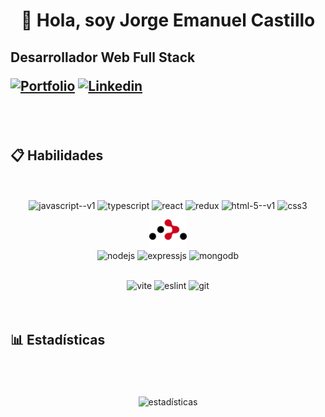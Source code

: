 <h1 align=center >
  👋 Hola, soy Jorge Emanuel Castillo   
</h1>

<h2>
  <span>
    Desarrollador Web Full Stack
  </span>
  
  [![Portfolio](https://img.shields.io/badge/-Portafolio-teal?style=flat&logo=appveyor&logoColor=white)](https://jcat-portafolio.vercel.app)
  [![Linkedin](https://img.shields.io/badge/-LinkedIn-blue?style=flat&logo=Linkedin&logoColor=white)](https://www.linkedin.com/in/jcat-dev/)
</h2>
<br />
<br />

<!-- Habilidades -->
<h2>
  📋 Habilidades 
</h2>
<br />
<br />
<div align="center" >
  <img 
    height="60" 
    src="https://img.icons8.com/color/96/javascript--v1.png" alt="javascript--v1"
    alt="javascript"
    title="JavaScript"
  />
  <img 
    height="60" 
    src="https://img.icons8.com/color/96/typescript.png" alt="typescript"
    alt="typescript"
    title="TypeScript"
  />
  <img 
    height="60" 
    src="https://www.vectorlogo.zone/logos/reactjs/reactjs-ar21.svg"
    alt="react"
    title="React"
  />
  <img 
    height="60" 
    src="https://www.vectorlogo.zone/logos/js_redux/js_redux-ar21.svg"
    alt="redux"
    title="Redux"
  /> 
  <img 
    height="60" 
    src="https://img.icons8.com/color/96/html-5--v1.png" alt="html-5--v1"
    alt="html"
    title="HTML"
  />
  <img 
    height="60" 
    src="https://img.icons8.com/fluency/96/css3.png" alt="css3"
    alt="css"
    title="CSS"
  />
  <img 
    height="60"
    src="https://raw.githubusercontent.com/jcat-dev/portafolio/main/src/assets/frontend/react-router.svg"
    alt="react-router"
    title="ReactRouter"
  />
  <br/>  
  <img 
    height="60" 
    src="https://www.vectorlogo.zone/logos/nodejs/nodejs-ar21.svg"
    alt="nodejs"
    title="Nodejs"
  />
  <img 
    height="60" 
    src="https://www.vectorlogo.zone/logos/expressjs/expressjs-ar21.svg"
    alt="expressjs"
    title="Expressjs"
  />
  <img 
    height="60" 
    src="https://www.vectorlogo.zone/logos/mongodb/mongodb-ar21.svg"
    alt="mongodb"
    title="MongoDB"
  />  
  <p></p>  
  <br/>    
  <img 
    height="60" 
    src="https://img.icons8.com/fluency/96/vite.png" alt="vite"
    alt="vite"
    title="Vite"
  />
  <img 
    height="60" 
    src="https://img.icons8.com/color/96/eslint.png" alt="eslint"
    alt="eslint"
    title="ESLint"
  />
  <img 
    height="60" 
    src="https://www.vectorlogo.zone/logos/git-scm/git-scm-ar21.svg"
    alt="git"
    title="GIT"
  />
</div>
<br/>
<br/>

<!-- Estadísticas -->
<h2>
  📊 Estadísticas  
</h2>
<br/>
<br/>
<br/>

<div align="center" >
  <img  
    align="center"  
    src="https://github-readme-stats.anuraghazra1.vercel.app/api/top-langs/?username=jcat-dev&theme=dark&hide_border=false&no-bg=true&no-frame=true&langs_count=10" 
    alt="estadísticas"
    title="estadísticas"
  />
</div>
